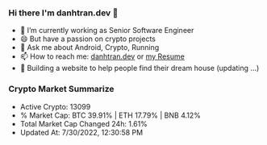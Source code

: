 ### Hi there I'm danhtran.dev 👋

- 🔭 I’m currently working as Senior Software Engineer
- 😄 But have a passion on crypto projects
- 💬 Ask me about Android, Crypto, Running 
- 📫 How to reach me: <a href="https://danhtran.dev" target="_blank">danhtran.dev</a> or <a href="Developer-Resume.pdf" target="_blank">my Resume</a>
- 🌱 Building a website to help people find their dream house (updating ...)

### Crypto Market Summarize
- Active Crypto: 13099
- % Market Cap: BTC 39.91% | ETH 17.79% | BNB 4.12%
- Total Market Cap Changed 24h: 1.61%
- Updated At: 7/30/2022, 12:30:58 PM
